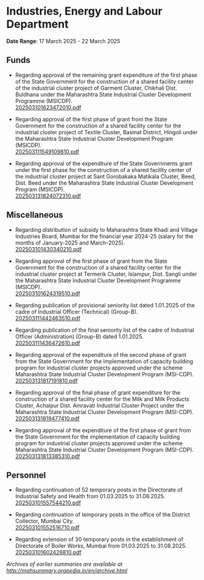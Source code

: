 # Industries, Energy and Labour Department

**Date Range**: 17 March 2025 - 22 March 2025


## Funds
- Regarding approval of the remaining grant expenditure of the first phase of the State Government for the construction of a shared facility center of the industrial cluster project of Garment Cluster, Chikhali Dist. Buldhana under the Maharashtra State Industrial Cluster Development Programme (MSICDP).\
  [202503101623472010.pdf](https://gr.maharashtra.gov.in/Site/Upload/Government%20Resolutions/English/202503101623472010.pdf)

- Regarding approval of the first phase of grant from the State Government for the construction of a shared facility center for the industrial cluster project of Textile Cluster, Basmat District, Hingoli under the Maharashtra State Industrial Cluster Development Program (MSICDP).\
  [202503111549109810.pdf](https://gr.maharashtra.gov.in/Site/Upload/Government%20Resolutions/English/202503111549109810.pdf)

- Regarding approval of the expenditure of the State Governments grant under the first phase for the construction of a shared facility center of the industrial cluster project at Sant Gorobakaka Matikala Cluster, Beed, Dist. Beed under the Maharashtra State Industrial Cluster Development Program (MSICDP).\
  [202503131824072310.pdf](https://gr.maharashtra.gov.in/Site/Upload/Government%20Resolutions/English/202503131824072310.pdf)

## Miscellaneous
- Regarding distribution of subsidy to Maharashtra State Khadi and Village Industries Board, Mumbai for the financial year 2024-25 (salary for the months of January-2025 and March-2025).\
  [202503101430340210.pdf](https://gr.maharashtra.gov.in/Site/Upload/Government%20Resolutions/English/202503101430340210.pdf)

- Regarding approval of the first phase of grant from the State Government for the construction of a shared facility center for the industrial cluster project at Termerik Cluster, Islampur, Dist. Sangli under the Maharashtra State Industrial Cluster Development Programme (MSICDP).\
  [202503101624319510.pdf](https://gr.maharashtra.gov.in/Site/Upload/Government%20Resolutions/English/202503101624319510.pdf)

- Regarding publication of provisional seniority list dated 1.01.2025 of the cadre of Industrial Officer (Technical) (Group-B).\
  [202503111442463510.pdf](https://gr.maharashtra.gov.in/Site/Upload/Government%20Resolutions/English/202503111442463510.pdf)

- Regarding publication of the final seniority list of the cadre of Industrial Officer (Administration) (Group-B) dated 1.01.2025.\
  [202503111436472610.pdf](https://gr.maharashtra.gov.in/Site/Upload/Government%20Resolutions/English/202503111436472610.pdf)

- Regarding approval of the expenditure of the second phase of grant from the State Government for the implementation of capacity building program for industrial cluster projects approved under the scheme Maharashtra State Industrial Cluster Development Program (MSI-CDP).\
  [202503131817191810.pdf](https://gr.maharashtra.gov.in/Site/Upload/Government%20Resolutions/English/202503131817191810.pdf)

- Regarding approval of the final phase of grant expenditure for the construction of a shared facility center for the Milk and Milk Products Cluster, Achalpur Dist. Amravati Industrial Cluster Project under the Maharashtra State Industrial Cluster Development Program (MSI-CDP).\
  [202503131819477410.pdf](https://gr.maharashtra.gov.in/Site/Upload/Government%20Resolutions/English/202503131819477410.pdf)

- Regarding approval of the expenditure of the first phase of grant from the State Government for the implementation of capacity building program for industrial cluster projects approved under the scheme Maharashtra State Industrial Cluster Development Program (MSI-CDP).\
  [202503131813385310.pdf](https://gr.maharashtra.gov.in/Site/Upload/Government%20Resolutions/English/202503131813385310.pdf)

## Personnel
- Regarding continuation of 52 temporary posts in the Directorate of Industrial Safety and Health from 01.03.2025 to 31.08.2025.\
  [202503101557544210.pdf](https://gr.maharashtra.gov.in/Site/Upload/Government%20Resolutions/English/202503101557544210.pdf)

- Regarding continuation of temporary posts in the office of the District Collector, Mumbai City.\
  [202503101552516710.pdf](https://gr.maharashtra.gov.in/Site/Upload/Government%20Resolutions/English/202503101552516710.pdf)

- Regarding extension of 30 temporary posts in the establishment of Directorate of Boiler Works, Mumbai from 01.03.2025 to 31.08.2025.\
  [202503101602426810.pdf](https://gr.maharashtra.gov.in/Site/Upload/Government%20Resolutions/English/202503101602426810.pdf)


*Archives of earlier summaries are available at http://mahsummary.orgpedia.in/en/archive.html*